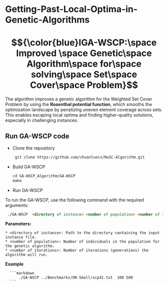 # Getting-Past-Local-Optima-in-Genetic-Algorithms
# $${\color{blue}IGA-WSCP:\space Improved \space Genetic\space Algorithm\space for\space solving\space Set\space Cover\space Problem}$$
The algorithm improves a genetic algorithm for the Weighted Set Cover Problem by using the **Rosenthal potential function**, which smooths the optimization landscape by penalizing uneven element coverage across sets. This enables escaping local optima and finding higher-quality solutions, especially in challenging instances.


## Run GA-WSCP code
- Clone the repository

  ```markdown
   git clone https://github.com/chuanluocs/NuSC-Algorithm.git
   ```

- Build GA-WSCP

  ```markdown
  cd GA-WSCP_Algorithm/GA-WSCP
  make
  ```
- Run GA-WSCP
  
 To run the GA-WSCP, use the following command with the required arguments:

 ```markdown
  ./GA-WSCP  <directory of instance> <number of population> <number of iteration>
  ```
**Parameters:**

    * <directory of instance>: Path to the directory containing the input instance file.
    * <number of population>: Number of individuals in the population for the genetic algorithm.
    * <number of iterations>: Number of iterations (generations) the algorithm will run.

 **Example**
 
      ```markdown
          ./GA-WSCP ../Benchmarks/OR-Small/scp41.txt  100 500
      ```
